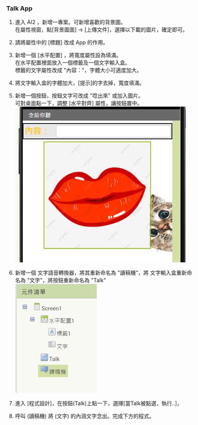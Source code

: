 ### Talk App
1. 進入 AI2 ，新增一專案。可新增喜歡的背景圖。<br>
在屬性視窗，點[背景圖面] -> [上傳文件]，選擇以下載的圖片，確定即可。

2. 請將屬性中的 [標題] 改成 App 的作用。

3. 新增一個 [水平配置] ，將寬度屬性設為填滿。<br>
    在水平配置裡面放入一個標籤及一個文字輸入盒。<br>
    標籤的文字屬性改成 "內容："，字體大小可適度加大。
   
4. 將文字輸入盒的字體加大，[提示]的字去掉，寬度填滿。
5. 新增一個按鈕，按鈕文字可改成 "唸出來" 或加入圖片。<br>
   可對桌面點一下，調整 [水平對齊] 屬性，讓按鈕置中。<br>
![01](01.JPG)
6. 新增一個 文字語音轉換器，將其重新命名為 "讀稿機"，將 文字輸入盒重新命名為 "文字"，將按鈕重新命名為 "Talk"<br>
![02](02.JPG)
7. 進入 [程式設計]，在按鈕(Talk)上點一下，選擇[當Talk被點選，執行..]，
8. 呼叫 (讀稿機) 將 (文字) 的內涵文字念出。完成下方的程式。
